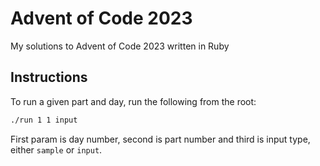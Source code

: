 # Advent of Code 2023

My solutions to Advent of Code 2023 written in Ruby

## Instructions

To run a given part and day, run the following from the root:

```bash
./run 1 1 input
```

First param is day number, second is part number and third is input type, either `sample` or `input`.
